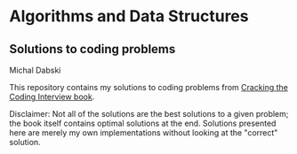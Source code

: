 # Algorithms and Data Structures
## Solutions to coding problems

Michal Dabski

This repository contains my solutions to coding problems from [Cracking the Coding Interview book](http://www.amazon.com/Cracking-Coding-Interview-Fourth-Edition/dp/145157827X).

Disclaimer: Not all of the solutions are the best solutions to a given problem; the book itself contains optimal solutions at the end. Solutions presented here are merely my own implementations without looking at the "correct" solution.
